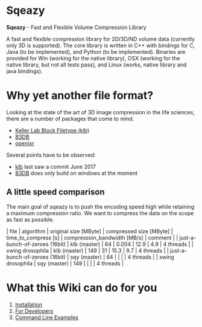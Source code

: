 # Sqeazy #

**Sqeazy** - Fast and Flexible Volume Compression Library

A fast and flexible compression library for 2D/3D/ND volume data (currently only 3D is supported).
The core library is written in C++ with bindings for C, Java (to be implemented), and Python (to be implemented). Binaries are provided for Win (working for the native library), OSX (working for the native library, but not all tests pass), and Linux (works, native library and java bindings).

# Why yet another file format?

Looking at the state of the art of 3D image compression in the life sciences, there are a number of packages that come to mind. 

- [Keller Lab Block Filetype (klb)](https://bitbucket.org/fernandoamat/keller-lab-block-filetype)
- [B3DB](https://git.embl.de/balazs/B3D)
- [openjxr](https://github.com/glencoesoftware/jxrlib)

Several points have to be observed:

- [klb](https://bitbucket.org/fernandoamat/keller-lab-block-filetype) last saw a commit June 2017
- [B3DB](https://git.embl.de/balazs/B3D) does only build on windows at the moment

## A little speed comparison

The main goal of sqeazy is to push the encoding speed high while retaining a maximum compression ratio. We want to compress the data on the scope as fast as possible.

| file                           | algorithm    | original size [MByte] | compressed size [MByte] | time_to_compress [s] | compression_bandwidth [MB/s] | comment   |
| just-a-bunch-of-zeroes (16bit) | klb (master) |                    64 |                   0.004 |                 12.9 |                          4.9 | 4 threads |
| xwing drosophila               | klb (master) |                   149 |                      31 |                 15.3 |                          9.7 | 4 threads |
| just-a-bunch-of-zeroes (16bit) | sqy (master) |                    64 |                         |                      |                              | 4 threads |
| xwing drosophila               | sqy (master) |                   149 |                         |                      |                              | 4 threads |


# What this Wiki can do for you

1. [Installation](Installation)
1. [For Developers](ForDevelopers)
1. [Command Line Examples](CLIExamples)

